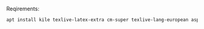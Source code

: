 Reqirements:
```bash
apt install kile texlive-latex-extra cm-super texlive-lang-european aspell-sl icc-profiles-free icc-profiles
```
